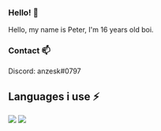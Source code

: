 ### Hello! 👋
Hello, my name is Peter, I'm 16 years old boi.

### Contact 📫
Discord: anzesk#0797

## Languages i use ⚡
<img src="https://github-readme-stats.vercel.app/api?username=anzesk&count_private=true&show_icons=true&theme=dark" /> <img src="https://github-readme-stats.vercel.app/api/top-langs/?username=anzesk&layout=compact&count_private=true&include_all_commits=true&hide_border=true&langs_count=10&theme=dark" />  
